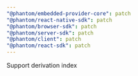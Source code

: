 ```yaml
---
"@phantom/embedded-provider-core": patch
"@phantom/react-native-sdk": patch
"@phantom/browser-sdk": patch
"@phantom/server-sdk": patch
"@phantom/client": patch
"@phantom/react-sdk": patch
---
```


Support derivation index
